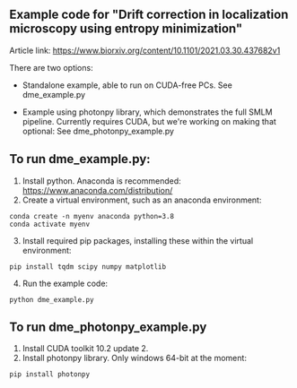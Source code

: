 Example code for "Drift correction in localization microscopy using entropy minimization"
-----------------------------------------------------------------------------------------

Article link:
https://www.biorxiv.org/content/10.1101/2021.03.30.437682v1

There are two options:

* Standalone example, able to run on CUDA-free PCs.
  See dme_example.py
  
* Example using photonpy library, which demonstrates the full SMLM pipeline. Currently requires CUDA, but we're working on making that optional:
  See dme_photonpy_example.py
 

To run dme_example.py:
----------------------

1. Install python. Anaconda is recommended: https://www.anaconda.com/distribution/
2. Create a virtual environment, such as an anaconda environment:

```
conda create -n myenv anaconda python=3.8
conda activate myenv
```

3. Install required pip packages, installing these within the virtual environment:

```
pip install tqdm scipy numpy matplotlib 
```

4.  Run the example code:

```
python dme_example.py
```

To run dme_photonpy_example.py
------------------------------

1. Install CUDA toolkit 10.2 update 2.
2. Install photonpy library. Only windows 64-bit at the moment:

```
pip install photonpy
```
